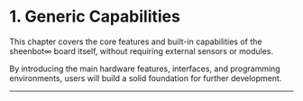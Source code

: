 # 1. Generic Capabilities

This chapter covers the core features and built-in capabilities of the sheenbot∞ board itself, without requiring external sensors or modules. 

By introducing the main hardware features, interfaces, and programming environments, users will build a solid foundation for further development.

---